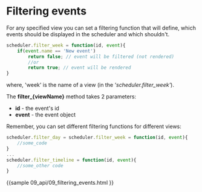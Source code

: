 
Filtering events
==============

For any specified view you can set a filtering function that will define, which events should be displayed in the scheduler and which shouldn't. 


~~~js
scheduler.filter_week = function(id, event){
	if(event.name == 'New event')
    	return false; // event will be filtered (not rendered)
    	//or
    	return true; // event will be rendered
}
~~~

where, 'week' is the name of a view (in the *'scheduler.filter_week'*).

The **filter_{viewName}** method takes 2 parameters:

- **id** - the event's id
- **event** - the event object

Remember, you can set different filtering functions for different views:

~~~js
scheduler.filter_day = scheduler.filter_week = function(id, event){
	//some_code
}
...
scheduler.filter_timeline = function(id, event){
	//some_other code
}

~~~

{{sample
	09_api/09_filtering_events.html
}}